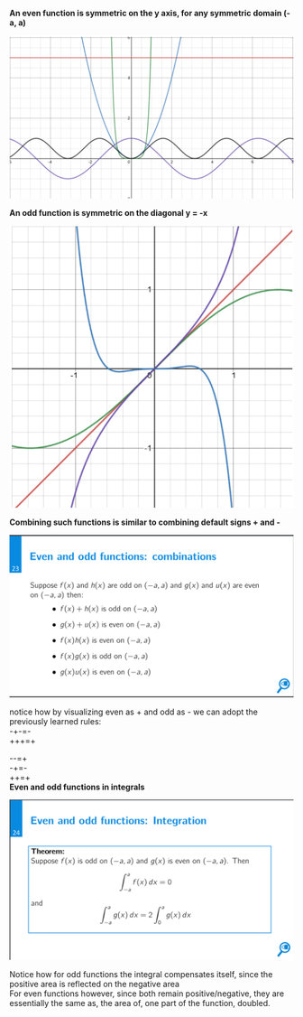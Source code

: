 **An even function is symmetric on the y axis, for any symmetric domain (-a, a)**

![Exported image](Exported%20image%2020241209225526-0.png)

**An odd function is symmetric on the diagonal y = -x**

![Exported image](Exported%20image%2020241209225527-1.png)

**Combining such functions is similar to combining default signs + and -**

![Exported image](Exported%20image%2020241209225527-2.png)

notice how by visualizing even as + and odd as - we can adopt the previously learned rules:  
-+-=-  
+++=+
 
--=+  
-+=-  
++=+  
**Even and odd functions in integrals**

![Exported image](Exported%20image%2020241209225527-3.png)

Notice how for odd functions the integral compensates itself, since the positive area is reflected on the negative area  
For even functions however, since both remain positive/negative, they are essentially the same as, the area of, one part of the function, doubled.